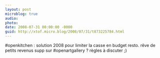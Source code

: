 ```yaml
---
layout: post
microblog: true
audio: 
photo: 
date: 2008-07-31 00:00:00 -0000
guid: http://xtof.micro.blog/2008/07/31/t873225784.html
---
```

#openkitchen : solution 2008 pour limiter la casse en budget resto. rêve de petits revenus supp sur #openartgallery ? règles à discuter ;)
